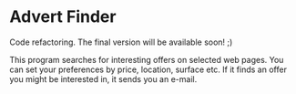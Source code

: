 # Advert Finder

Code refactoring. The final version will be available soon! ;)

This program searches for interesting offers on selected web pages. You can set your preferences by price, location, surface etc. If it finds an offer you might be interested in, it sends you an e-mail.